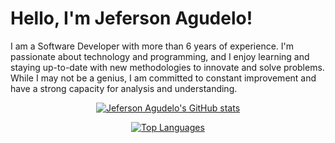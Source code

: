 # Hello, I'm Jeferson Agudelo!

I am a Software Developer with more than 6 years of experience. I'm passionate about technology and programming, and I enjoy learning and staying up-to-date with new methodologies to innovate and solve problems. While I may not be a genius, I am committed to constant improvement and have a strong capacity for analysis and understanding.

<p align="center">
  <a href="https://github.com/jeferagudeloc">
    <img src="https://github-readme-stats.vercel.app/api?username=jeferagudeloc&theme=dark" alt="Jeferson Agudelo's GitHub stats">
  </a>
</p>

<p align="center">
  <a href="https://github.com/jeferagudeloc">
    <img src="https://github-readme-stats.vercel.app/api/top-langs/?username=jeferagudeloc&layout=compact&theme=dark" alt="Top Languages">
  </a>
</p>
